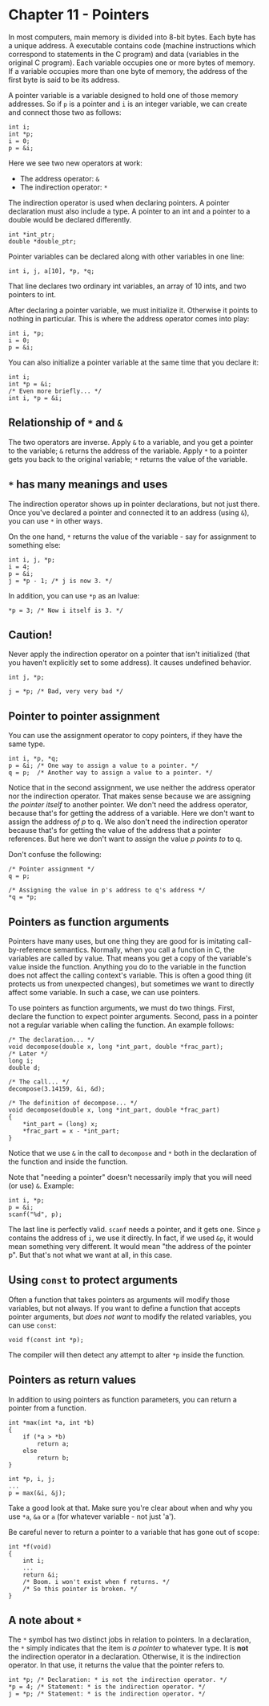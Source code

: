 # Chapter 11 - Pointers

In most computers, main memory is divided into 8-bit bytes. Each byte has
a unique address. A executable contains code (machine instructions which
correspond to statements in the C program) and data (variables in the
original C program). Each variable occupies one or more bytes of memory. If
a variable occupies more than one byte of memory, the address of the first
byte is said to be its address.

A pointer variable is a variable designed to hold one of those memory
addresses. So if `p` is a pointer and `i` is an integer variable, we can
create and connect those two as follows:

    int i;
    int *p;
    i = 0;
    p = &i;

Here we see two new operators at work:

+ The address operator: `&`
+ The indirection operator: `*`

The indirection operator is used when declaring pointers. A pointer
declaration must also include a type. A pointer to an int and a pointer to
a double would be declared differently.

    int *int_ptr;
    double *double_ptr;

Pointer variables can be declared along with other variables in one line:

    int i, j, a[10], *p, *q;

That line declares two ordinary int variables, an array of 10 ints, and two
pointers to int.

After declaring a pointer variable, we must initialize it. Otherwise it
points to nothing in particular. This is where the address operator comes
into play:

    int i, *p;
    i = 0;
    p = &i;

You can also initialize a pointer variable at the same time that you
declare it:

    int i;
    int *p = &i;
    /* Even more briefly... */
    int i, *p = &i;

## Relationship of `*` and `&`

The two operators are inverse. Apply `&` to a variable, and you get
a pointer to the variable; `&` returns the address of the variable. Apply
`*` to a pointer gets you back to the original variable; `*` returns the
value of the variable.

## `*` has many meanings and uses

The indirection operator shows up in pointer declarations, but not just
there. Once you've declared a pointer and connected it to an address (using
`&`), you can use `*` in other ways.

On the one hand, `*` returns the value of the variable - say for assignment
to something else:

    int i, j, *p;
    i = 4;
    p = &i;
    j = *p - 1; /* j is now 3. */

In addition, you can use `*p` as an lvalue:

    *p = 3; /* Now i itself is 3. */

## Caution!

Never apply the indirection operator on a pointer that isn't initialized
(that you haven't explicitly set to some address). It causes undefined
behavior.

    int j, *p;

    j = *p; /* Bad, very very bad */

## Pointer to pointer assignment

You can use the assignment operator to copy pointers, if they have the same
type.

    int i, *p, *q;
    p = &i; /* One way to assign a value to a pointer. */
    q = p;  /* Another way to assign a value to a pointer. */

Notice that in the second assignment, we use neither the address operator
nor the indirection operator. That makes sense because we are assigning
*the pointer itself* to another pointer. We don't need the address
operator, because that's for getting the address of a variable. Here we
don't want to assign the address *of p* to q. We also don't need the
indirection operator because that's for getting the value of the address
that a pointer references. But here we don't want to assign the value *p
points to* to q.

Don't confuse the following:

    /* Pointer assignment */
    q = p;

    /* Assigning the value in p's address to q's address */
    *q = *p;

## Pointers as function arguments

Pointers have many uses, but one thing they are good for is imitating
call-by-reference semantics. Normally, when you call a function in C, the
variables are called by value. That means you get a copy of the variable's
value inside the function. Anything you do to the variable in the function
does not affect the calling context's variable. This is often a good thing
(it protects us from unexpected changes), but sometimes we want to directly
affect some variable. In such a case, we can use pointers.

To use pointers as function arguments, we must do two things. First,
declare the function to expect pointer arguments. Second, pass in a pointer
not a regular variable when calling the function. An example follows:

    /* The declaration... */
    void decompose(double x, long *int_part, double *frac_part);
    /* Later */
    long i;
    double d;

    /* The call... */
    decompose(3.14159, &i, &d);

    /* The definition of decompose... */
    void decompose(double x, long *int_part, double *frac_part)
    {
        *int_part = (long) x;
        *frac_part = x - *int_part;
    }

Notice that we use `&` in the call to `decompose` and `*` both in the
declaration of the function and inside the function.

Note that "needing a pointer" doesn't necessarily imply that you will need
(or use) `&`. Example:

    int i, *p;
    p = &i;
    scanf("%d", p);

The last line is perfectly valid. `scanf` needs a pointer, and it gets one.
Since `p` contains the address of `i`, we use it directly. In fact, if we
used `&p`, it would mean something very different. It would mean "the
address of the pointer p". But that's not what we want at all, in this
case.

## Using `const` to protect arguments

Often a function that takes pointers as arguments will modify those
variables, but not always. If you want to define a function that accepts
pointer arguments, but *does not want* to modify the related variables, you
can use `const`:

    void f(const int *p);

The compiler will then detect any attempt to alter `*p` inside the
function.

## Pointers as return values

In addition to using pointers as function parameters, you can return
a pointer from a function.

    int *max(int *a, int *b)
    {
        if (*a > *b)
            return a;
        else
            return b;
    }

    int *p, i, j;
    ...
    p = max(&i, &j);

Take a good look at that. Make sure you're clear about when and why you use
`*a`, `&a` or `a` (for whatever variable - not just 'a').

Be careful never to return a pointer to a variable that has gone out of
scope:

    int *f(void)
    {
        int i;
        ...
        return &i;
        /* Boom. i won't exist when f returns. */
        /* So this pointer is broken. */
    }

## A note about `*`

The `*` symbol has two distinct jobs in relation to pointers. In
a declaration, the `*` simply indicates that the item is *a pointer* to
whatever type. It is **not** the indirection operator in a declaration.
Otherwise, it is the indirection operator. In that use, it returns the
value that the pointer refers to.

    int *p; /* Declaration: * is not the indirection operator. */
    *p = 4; /* Statement: * is the indirection operator. */
    j = *p; /* Statement: * is the indirection operator. */

